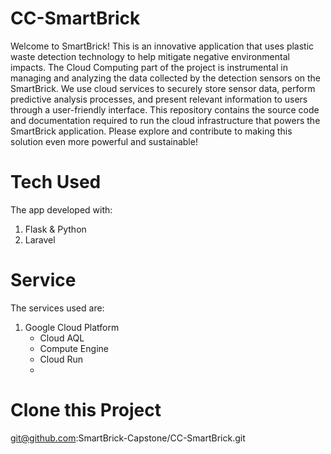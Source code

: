 # CC-SmartBrick
Welcome to SmartBrick! 
This is an innovative application that uses plastic waste detection technology to help mitigate negative environmental impacts. The Cloud Computing part of the project is instrumental in managing and analyzing the data collected by the detection sensors on the SmartBrick. We use cloud services to securely store sensor data, perform predictive analysis processes, and present relevant information to users through a user-friendly interface. This repository contains the source code and documentation required to run the cloud infrastructure that powers the SmartBrick application. Please explore and contribute to making this solution even more powerful and sustainable!

# Tech Used
The app developed with:
  1. Flask & Python
  2. Laravel

# Service
The services used are:
  1. Google Cloud Platform
     - Cloud AQL
     - Compute Engine
     - Cloud Run
     - 
# Clone this Project
git@github.com:SmartBrick-Capstone/CC-SmartBrick.git
